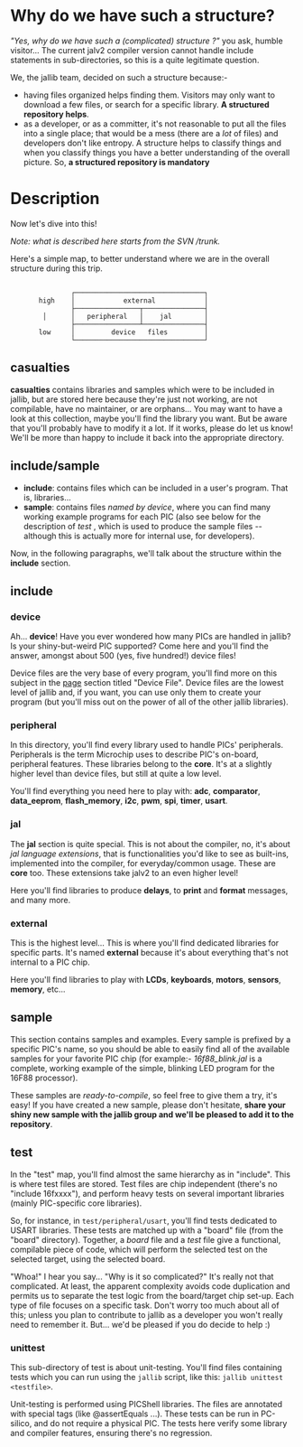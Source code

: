 # Why do we have such a structure? #

_"Yes, why do we have such a (complicated) structure ?"_ you ask, humble visitor... The current jalv2 compiler version cannot handle include statements in sub-directories, so this is a quite legitimate question.

We, the jallib team, decided on such a structure because:-

  * having files organized helps finding them. Visitors may only want to download a few files, or search for a specific library. **A structured repository helps**.
  * as a developer, or as a committer, it's not reasonable to put all the files into a single place; that would be a mess (there are a _lot_ of files) and developers don't like entropy. A structure helps to classify things and when you classify things you have a better understanding of the overall picture.  So, **a structured repository is mandatory**


# Description #

Now let's dive into this!

_Note: what is described here starts from the SVN /trunk._


Here's a simple map, to better understand where we are in the overall structure during this trip.

```

               ┌────────────────────────────────┐
       high    │            external            │
               ├────────────────┬───────────────┤
        │      │   peripheral   │    jal        │      
               ├────────────────┴───────────────┤
       low     │         device   files         │   
               └────────────────────────────────┘

```

## casualties ##

**casualties** contains libraries and samples which were to be included in jallib, but are stored here because they're just not working, are not compilable, have no maintainer, or are orphans... You may want to have a look at this collection, maybe you'll find the library you want. But be aware that you'll probably have to modify it a lot.  If it works, please do let us know! We'll be more than happy to include it back into the appropriate directory.


## include/sample ##

  * **include**: contains files which can be included in a user's program. That is, libraries...
  * **sample**: contains files _named by device_, where you can find many working example programs for each PIC (also see below for the description of _test_ , which is used to produce the sample files -- although this is actually more for internal use, for developers).

Now, in the following paragraphs, we'll talk about the structure within the **include** section.

## include ##

### device ###

Ah... **device**! Have you ever wondered how many PICs are handled in jallib?  Is your shiny-but-weird PIC supported?  Come here and you'll find the answer, amongst about 500 (yes, five hundred!) device files!

Device files are the very base of every program, you'll find more on this subject in the [page](JallibFileStructure.md) section titled "Device File". Device files are the lowest level of jallib and, if you want, you can use only them to create your program (but you'll miss out on the power of all of the other jallib libraries).

### peripheral ###

In this directory, you'll find every library used to handle PICs' peripherals. Peripherals is the term Microchip uses to describe PIC's on-board, peripheral features. These libraries belong to the **core**. It's at a slightly higher level than device files, but still at quite a low level.

You'll find everything you need here to play with: **adc**, **comparator**, **data\_eeprom**, **flash\_memory**, **i2c**, **pwm**, **spi**, **timer**, **usart**.


### jal ###

The **jal** section is quite special. This is not about the compiler, no, it's about _jal language extensions_, that is functionalities you'd like to see as built-ins, implemented into the compiler, for everyday/common usage. These are **core** too. These extensions take jalv2 to an even higher level!

Here you'll find libraries to produce **delays**, to **print** and **format** messages, and many more.


### external ###

This is the highest level... This is where you'll find dedicated libraries for specific parts. It's named **external** because it's about everything that's not internal to a PIC chip.

Here you'll find libraries to play with **LCDs**, **keyboards**, **motors**, **sensors**, **memory**, etc...


## sample ##

This section contains samples and examples. Every sample is prefixed by a specific PIC's name, so you should be able to easily find all of the available samples for your favorite PIC chip (for example:- _16f88\_blink.jal_ is a complete, working example of the simple, blinking LED program for the 16F88 processor).

These samples are _ready-to-compile_, so feel free to give them a try, it's easy! If you have created a new sample, please don't hesitate, **share your shiny new sample with the jallib group and we'll be pleased to add it to the repository**.

## test ##

In the "test" map, you'll find almost the same hierarchy as in "include". This is where test files are stored. Test files are chip independent (there's no "include 16fxxxx"), and perform heavy tests on several important libraries (mainly PIC-specific core libraries).

So, for instance, in `test/peripheral/usart`, you'll find tests dedicated to USART libraries. These tests are matched up with a "board" file (from the "board" directory). Together, a _board_ file and a _test_ file give  a functional, compilable piece of code, which will perform the selected test on the selected target, using the selected board.

"Whoa!" I hear you say... "Why is it so complicated?" It's really not that complicated.  At least, the apparent complexity avoids code duplication and permits us to separate the test logic from the board/target chip set-up. Each type of file focuses on a specific task. Don't worry too much about all of this; unless you plan to contribute to jallib as a developer you won't really need to remember it.  But... we'd be pleased if you do decide to help :)

### unittest ###

This sub-directory of test is about unit-testing. You'll find files containing tests which you can run using the
`jallib` script, like this: `jallib unittest <testfile>`.

Unit-testing is performed using PICShell libraries.  The files are annotated with special tags (like @assertEquals ...). These tests can be run in PC-silico, and do not require a physical PIC. The tests here verify some library and compiler features, ensuring there's no regression.